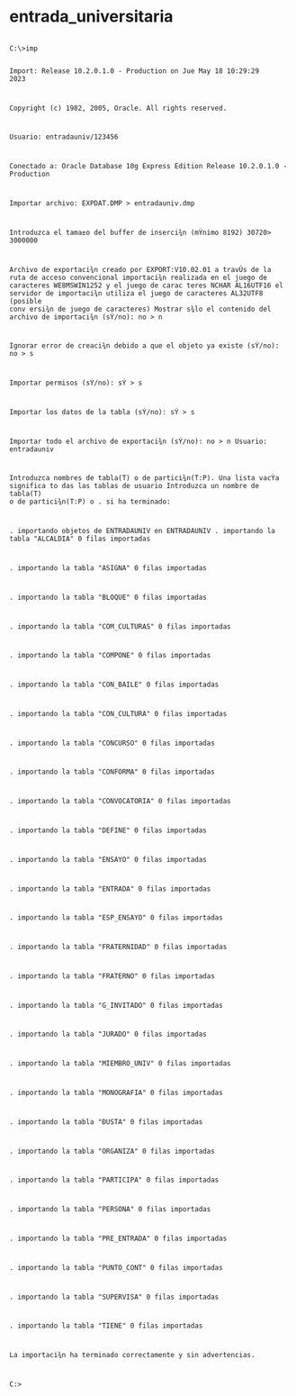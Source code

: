 # entrada_universitaria
<code>
C:\>imp

Import: Release 10.2.0.1.0 - Production on Jue May 18 10:29:29 2023

Copyright (c) 1982, 2005, Oracle.  All rights reserved.

Usuario: entradauniv/123456

Conectado a: Oracle Database 10g Express Edition Release 10.2.0.1.0 - Production


Importar archivo: EXPDAT.DMP > entradauniv.dmp

Introduzca el tama±o del buffer de inserci¾n (mÝnimo 8192) 30720> 3000000

Archivo de exportaci¾n creado por EXPORT:V10.02.01 a travÚs de la ruta de acceso
 convencional
importaci¾n realizada en el juego de caracteres WE8MSWIN1252 y el juego de carac
teres NCHAR AL16UTF16
el servidor de importaci¾n utiliza el juego de caracteres AL32UTF8 (posible conv
ersi¾n de juego de caracteres)
Mostrar s¾lo el contenido del archivo de importaci¾n (sÝ/no): no > n

Ignorar error de creaci¾n debido a que el objeto ya existe (sÝ/no): no > s

Importar permisos (sÝ/no): sÝ > s

Importar los datos de la tabla (sÝ/no): sÝ > s

Importar todo el archivo de exportaci¾n (sÝ/no): no > n
Usuario: entradauniv

Introduzca nombres de tabla(T) o de partici¾n(T:P). Una lista vacÝa significa to
das las tablas de usuario
Introduzca un nombre de tabla(T) o de partici¾n(T:P) o . si ha terminado:

. importando objetos de ENTRADAUNIV en ENTRADAUNIV
. importando la tabla                     "ALCALDIA"          0 filas importadas

. importando la tabla                       "ASIGNA"          0 filas importadas

. importando la tabla                       "BLOQUE"          0 filas importadas

. importando la tabla                 "COM_CULTURAS"          0 filas importadas

. importando la tabla                      "COMPONE"          0 filas importadas

. importando la tabla                    "CON_BAILE"          0 filas importadas

. importando la tabla                  "CON_CULTURA"          0 filas importadas

. importando la tabla                     "CONCURSO"          0 filas importadas

. importando la tabla                     "CONFORMA"          0 filas importadas

. importando la tabla                 "CONVOCATORIA"          0 filas importadas

. importando la tabla                       "DEFINE"          0 filas importadas

. importando la tabla                       "ENSAYO"          0 filas importadas

. importando la tabla                      "ENTRADA"          0 filas importadas

. importando la tabla                   "ESP_ENSAYO"          0 filas importadas

. importando la tabla                  "FRATERNIDAD"          0 filas importadas

. importando la tabla                     "FRATERNO"          0 filas importadas

. importando la tabla                   "G_INVITADO"          0 filas importadas

. importando la tabla                       "JURADO"          0 filas importadas

. importando la tabla                 "MIEMBRO_UNIV"          0 filas importadas

. importando la tabla                   "MONOGRAFIA"          0 filas importadas

. importando la tabla                        "ÐUSTA"          0 filas importadas

. importando la tabla                     "ORGANIZA"          0 filas importadas

. importando la tabla                    "PARTICIPA"          0 filas importadas

. importando la tabla                      "PERSONA"          0 filas importadas

. importando la tabla                  "PRE_ENTRADA"          0 filas importadas

. importando la tabla                   "PUNTO_CONT"          0 filas importadas

. importando la tabla                    "SUPERVISA"          0 filas importadas

. importando la tabla                        "TIENE"          0 filas importadas

La importaci¾n ha terminado correctamente y sin advertencias.

C:\>
</ode>
